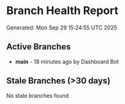 # Branch Health Report
Generated: Mon Sep 29 15:24:55 UTC 2025

## Active Branches
- **main** - 18 minutes ago by Dashboard Bot

## Stale Branches (>30 days)
No stale branches found
